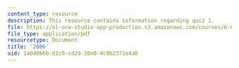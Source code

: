 ```yaml
---
content_type: resource
description: This resource contains information regarding quiz 1.
file: https://ol-ocw-studio-app-production.s3.amazonaws.com/courses/6-837-computer-graphics-fall-2012/14040b6bd1c0cd2936e04c9b2371e4a0_MIT6_837F12_2006_qz_1.pdf
file_type: application/pdf
resourcetype: Document
title: '2006'
uid: 14040b6b-d1c0-cd29-36e0-4c9b2371e4a0
---
```

